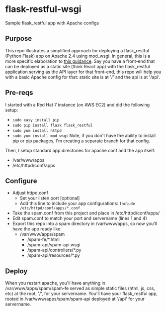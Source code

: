 # flask-restful-wsgi
Sample flask_restful app with Apache configs

## Purpose
This repo illustrates a simplified approach for deploying a flask_restful (Python Flask) app on Apache 2.4 using mod_wsgi. In general, this is a more specific elaboration to [this guidance](http://flask.pocoo.org/docs/0.12/deploying/mod_wsgi/). Say you have a front-end that can be deployed as a static site (think React app) with the flask_restful application serving as the API layer for that front-end, this repo will help you with a basic Apache config for that: static site is at '/' and the api is at '/api'.

## Pre-reqs
I started with a Red Hat 7 instance (on AWS EC2) and did the following setup:
* `sudo easy install pip`
* `sudo pip install flask flask_restful`
* `sudo yum install httpd`
* `sudo yum install mod_wsgi`
Note, if you don't have the ability to install pip or pip packages, I'm creating a separate branch for that config.

Then, I setup standard app directories for apache conf and the app itself:
* /var/www/apps
* /etc/httpd/conf/apps

## Configure
* Adjust httpd.conf
  * Set your listen port [optional]
  * Add this line to include your app configurations: `Include /etc/httpd/conf/apps/*.conf`
* Take the spam.conf from this project and place in /etc/httpd/conf/apps/
* Edit spam.conf to match your port and servername (lines 1 and 4)
* Export this repo into a spam directory in /var/www/apps, so now you'll have the app ready like:
  * /var/www/apps/spam
    * /spam-fe/*.html
    * /spam-api/spam-api.wsgi
    * /spam-api/controllers/*.py
    * /spam-api/resources/*.py

## Deploy
When you restart apache, you'll have anything in /var/www/apps/spam/spam-fe served as simple static files (html, js, css, etc) at the root, '/', for your servername. You'll have your flask_restful app, rooted in /var/www/apps/spam/spam-api deployed at '/api' for your servername.
